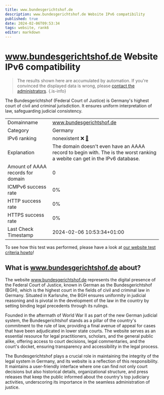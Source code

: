 ```yaml
---
title: www.bundesgerichtshof.de
description: www.bundesgerichtshof.de Website IPv6 compatibility
published: true
date: 2024-02-06T09:53:34
tags: website, rank6
editor: markdown
---
```


# www.bundesgerichtshof.de Website IPv6 compatibility

> The results shown here are accumulated by automation. If you're convinced the displayed data is wrong, please [contact the administrators](/howto/chat). 
{.is-info}

The Bundesgerichtshof (Federal Court of Justice) is Germany's highest court of civil and criminal jurisdiction. It ensures uniform interpretation of law, safeguarding judicial consistency.


|   |   |
| - | - |
| Domainname | www.bundesgerichtshof.de
| Category | Germany |
| IPv6 ranking | nonexistent :x: [🔗](/howto/ranking) |
| Explanation | The domain doesn't even have an AAAA record to begin with. The is the worst ranking a webite can get in the IPv6 database. |
| Amount of AAAA records for domain | 0 |
| ICMPv6 success rate | 0%|
| HTTP success rate | 0% |
| HTTPS success rate | 0% |
| Last Check Timestamp | 2024-02-06 10:53:34+01:00 |

To see how this test was performed, please have a look at [our website test criteria howto](/howto/testcriteria/website)!


## What is www.bundesgerichtshof.de about?
The website www.bundesgerichtshof.de represents the digital presence of the Federal Court of Justice, known in German as the Bundesgerichtshof (BGH), which is the highest court in the fields of civil and criminal law in Germany. Situated in Karlsruhe, the BGH ensures uniformity in judicial reasoning and is pivotal in the development of the law in the country by setting binding legal precedents through its rulings.

Founded in the aftermath of World War II as part of the new German judicial system, the Bundesgerichtshof stands as a pillar of the country's commitment to the rule of law, providing a final avenue of appeal for cases that have been adjudicated in lower state courts. The website serves as an essential resource for legal practitioners, scholars, and the general public alike, offering access to court decisions, legal commentaries, and the court's docket, ensuring transparency and accessibility in the legal process.

The Bundesgerichtshof plays a crucial role in maintaining the integrity of the legal system in Germany, and its website is a reflection of this responsibility. It maintains a user-friendly interface where one can find not only court decisions but also historical details, organizational structure, and press releases that keep the public informed about the country's top judiciary activities, underscoring its importance in the seamless administration of justice.



